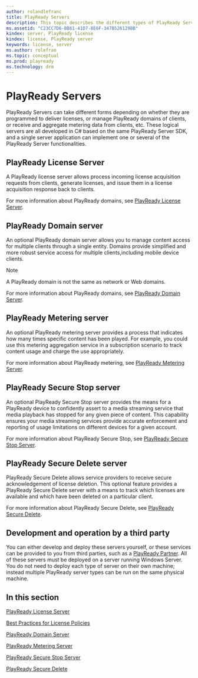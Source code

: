 ```yaml
---
author: rolandlefranc
title: PlayReady Servers
description: This topic describes the different types of PlayReady Servers.
ms.assetid: "C23CC7D6-BB81-41D7-8E6F-347B526129BB"
kindex: server, PlayReady license
kindex: license, PlayReady server
keywords: license, server
ms.author: rolefran
ms.topic: conceptual
ms.prod: playready
ms.technology: drm
---
```


# PlayReady Servers
PlayReady Servers can take different forms depending on whether they are programmed to deliver licenses, or manage PlayReady domains of clients, or receive and aggregate metering data from clients, etc. These logical servers are all developed in C# based on the same PlayReady Server SDK, and a single server application can implement one or several of the PlayReady Server functionalities.


## PlayReady License Server

A PlayReady license server allows process incoming license acquisition requests from clients, generate licenses, and issue them in a license acquisition response back to clients.

For more information about PlayReady domains, see [PlayReady License Server](license-server.md).

## PlayReady Domain server

An optional PlayReady domain server allows you to manage content access for multiple clients through a single entity. Domains provide simplified and more robust service access for multiple clients,including mobile device clients.

> [!NOTE]
> A PlayReady domain is not the same as network or Web domains.

For more information about PlayReady domains, see [PlayReady Domain Server](domain-server.md).

## PlayReady Metering server

An optional PlayReady metering server provides a process that indicates how many times specific content has been played. For example, you could use this metering aggregation service in a subscription scenario to track content usage and charge the use appropriately.

For more information about PlayReady metering, see [PlayReady Metering Server](metering-server.md).

## PlayReady Secure Stop server

An optional PlayReady Secure Stop server provides the means for a PlayReady device to confidently assert to a media streaming service that media playback has stopped for any given piece of content. This capability ensures your media streaming services provide accurate enforcement and reporting of usage limitations on different devices for a given account.

For more information about PlayReady Secure Stop, see [PlayReady Secure Stop Server](secure-stop-server.md).

## PlayReady Secure Delete server

PlayReady Secure Delete allows service providers to receive secure acknowledgement of license deletion. This optional feature provides a PlayReady Secure Delete server with a means to track which licenses are available and which have been deleted on a particular client.

For more information about PlayReady Secure Delete, see [PlayReady Secure Delete](secure-delete-server.md).

## Development and operation by a third party

You can either develop and deploy these servers yourself, or these services can be provided to you from third parties, such as a [PlayReady Partner](https://www.microsoft.com/playready/partners/). All of these servers must be deployed on a server running Windows Server. You do not need to deploy each type of server on their own machine; instead multiple PlayReady server types can be run on the same physical machine.


## In this section

[PlayReady License Server](license-server.md)

[Best Practices for License Policies](policies-best-practices.md)

[PlayReady Domain Server](domain-server.md)

[PlayReady Metering Server](metering-server.md)

[PlayReady Secure Stop Server](secure-stop-server.md)

[PlayReady Secure Delete](secure-delete-server.md)